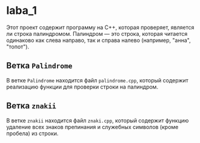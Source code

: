 # laba_1
Этот проект содержит программу на C++, которая проверяет, является ли строка палиндромом. Палиндром — это строка, которая читается одинаково как слева направо, так и справа налево (например, "анна", "топот").

## Ветка `Palindrome`

В ветке `Palindrome` находится файл `palindrome.cpp`, который содержит реализацию функции для проверки строки на палиндром.

## Ветка `znakii`
В ветке `znakii` находится файл `znaki.cpp`, который содержит функцию удаление всех знаков препинания и служебных символов (кроме пробела) из строки.
